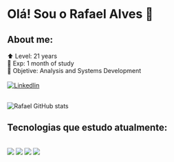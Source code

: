 # Olá! Sou o Rafael Alves 👋

## About me:
⬆️ Level: 21 years <br/>
🌟 Exp: 1 month of study<br/>
🎯 Objetive: Analysis and Systems Development<br/>
<br/>
[![Linkedlin](https://img.shields.io/badge/LinkedIn-0077B5?style=for-the-badge&logo=linkedin&logoColor=white)](https://www.linkedin.com/in/rafael-alves412/)
<br/><br/>

![Rafael GitHub stats](https://github-readme-stats.vercel.app/api?username=rafaelalves9&show_icons=true&theme=dracula)
<br/>
## Tecnologias que estudo atualmente: 
<br/>
<img src="https://img.shields.io/badge/JavaScript-F7DF1E?style=for-the-badge&logo=javascript&logoColor=black">
<img src="https://img.shields.io/badge/CSS3-1572B6?style=for-the-badge&logo=css3&logoColor=white">
<img src="https://img.shields.io/badge/HTML5-E34F26?style=for-the-badge&logo=html5&logoColor=white">
<img src="https://img.shields.io/badge/Node.js-43853D?style=for-the-badge&logo=node.js&logoColor=white
">